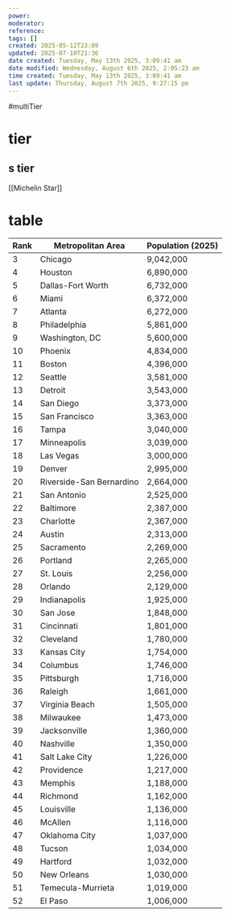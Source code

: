 ```yaml
---
power: 
moderator:
reference:
tags: []
created: 2025-05-12T23:09
updated: 2025-07-10T21:36
date created: Tuesday, May 13th 2025, 3:09:41 am
date modified: Wednesday, August 6th 2025, 2:05:23 am
time created: Tuesday, May 13th 2025, 3:09:41 am
last update: Thursday, August 7th 2025, 9:27:15 pm
---
```

#multiTier

# tier

## s tier
[[Michelin Star]]

# table

| Rank | Metropolitan Area        | Population (2025) |
| ---- | ------------------------ | ----------------- |
| 3    | Chicago                  | 9,042,000         |
| 4    | Houston                  | 6,890,000         |
| 5    | Dallas-Fort Worth        | 6,732,000         |
| 6    | Miami                    | 6,372,000         |
| 7    | Atlanta                  | 6,272,000         |
| 8    | Philadelphia             | 5,861,000         |
| 9    | Washington, DC           | 5,600,000         |
| 10   | Phoenix                  | 4,834,000         |
| 11   | Boston                   | 4,396,000         |
| 12   | Seattle                  | 3,581,000         |
| 13   | Detroit                  | 3,543,000         |
| 14   | San Diego                | 3,373,000         |
| 15   | San Francisco            | 3,363,000         |
| 16   | Tampa                    | 3,040,000         |
| 17   | Minneapolis              | 3,039,000         |
| 18   | Las Vegas                | 3,000,000         |
| 19   | Denver                   | 2,995,000         |
| 20   | Riverside-San Bernardino | 2,664,000         |
| 21   | San Antonio              | 2,525,000         |
| 22   | Baltimore                | 2,387,000         |
| 23   | Charlotte                | 2,367,000         |
| 24   | Austin                   | 2,313,000         |
| 25   | Sacramento               | 2,269,000         |
| 26   | Portland                 | 2,265,000         |
| 27   | St. Louis                | 2,256,000         |
| 28   | Orlando                  | 2,129,000         |
| 29   | Indianapolis             | 1,925,000         |
| 30   | San Jose                 | 1,848,000         |
| 31   | Cincinnati               | 1,801,000         |
| 32   | Cleveland                | 1,780,000         |
| 33   | Kansas City              | 1,754,000         |
| 34   | Columbus                 | 1,746,000         |
| 35   | Pittsburgh               | 1,716,000         |
| 36   | Raleigh                  | 1,661,000         |
| 37   | Virginia Beach           | 1,505,000         |
| 38   | Milwaukee                | 1,473,000         |
| 39   | Jacksonville             | 1,360,000         |
| 40   | Nashville                | 1,350,000         |
| 41   | Salt Lake City           | 1,226,000         |
| 42   | Providence               | 1,217,000         |
| 43   | Memphis                  | 1,188,000         |
| 44   | Richmond                 | 1,162,000         |
| 45   | Louisville               | 1,136,000         |
| 46   | McAllen                  | 1,116,000         |
| 47   | Oklahoma City            | 1,037,000         |
| 48   | Tucson                   | 1,034,000         |
| 49   | Hartford                 | 1,032,000         |
| 50   | New Orleans              | 1,030,000         |
| 51   | Temecula-Murrieta        | 1,019,000         |
| 52   | El Paso                  | 1,006,000         |